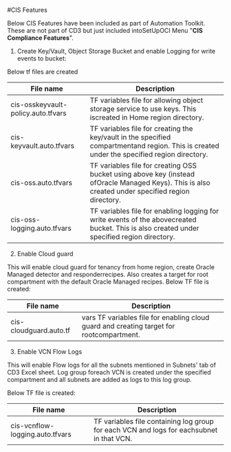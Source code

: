 
#CIS Features

Below CIS Features have been included as part of Automation Toolkit. These are not part of CD3 but just included intoSetUpOCI Menu "**CIS Compliance Features**".

1. Create Key/Vault, Object Storage Bucket and enable Logging for write events to bucket:

Below tf files are created
    
| File name | Description|
|---|---|
|cis-osskeyvault-policy.auto.tfvars |TF variables file for allowing object storage service to use keys. This iscreated in Home region directory.|
|cis-keyvault.auto.tfvars |TF variables file for creating the key/vault in the specified compartmentand region. This is created under the specified region directory.|
|cis-oss.auto.tfvars |TF variables file for creating OSS bucket using above key (instead ofOracle Managed Keys). This is also created under specified region directory.|
|cis-oss-logging.auto.tfvars|TF variables file for enabling logging for write events of the abovecreated bucket. This is also created under specified region directory.|
2. Enable Cloud guard

This will enable cloud guard for tenancy from home region, create Oracle Managed detector and responderrecipes. Also creates a target for root compartment with the default Oracle Managed recipes.
Below TF file is created:

| File name | Description|
|---|---|
|cis-cloudguard.auto.tf |vars TF variables file for enabling cloud guard and creating target for rootcompartment. |

3. Enable VCN Flow Logs

This will enable Flow logs for all the subnets mentioned in Subnets' tab of CD3 Excel sheet. Log group foreach VCN is created under the specified compartment and all subnets are added as logs to this log group.

Below TF file is created:

| File name | Description|
|---|---|
|cis-vcnflow-logging.auto.tfvars |TF variables file containing log group for each VCN and logs for eachsubnet in that VCN.|
